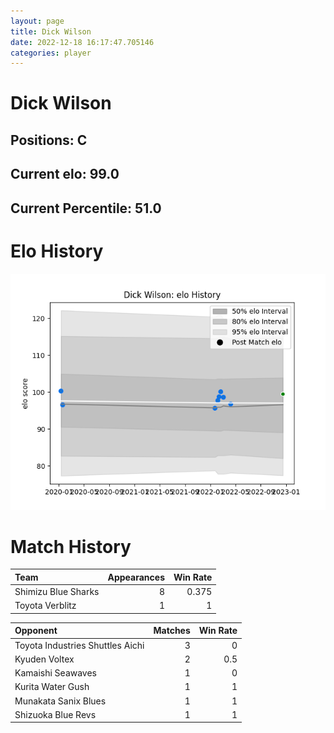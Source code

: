 ```yaml
---  
layout: page  
title: Dick Wilson  
date: 2022-12-18 16:17:47.705146  
categories: player  
---
```

# Dick Wilson

## Positions: C

## Current elo: 99.0

## Current Percentile: 51.0

# Elo History


![elo history](history_DickWilson.png)
# Match History


| Team                |   Appearances |   Win Rate |
|:--------------------|--------------:|-----------:|
| Shimizu Blue Sharks |             8 |      0.375 |
| Toyota Verblitz     |             1 |      1     |

| Opponent                         |   Matches |   Win Rate |
|:---------------------------------|----------:|-----------:|
| Toyota Industries Shuttles Aichi |         3 |        0   |
| Kyuden Voltex                    |         2 |        0.5 |
| Kamaishi Seawaves                |         1 |        0   |
| Kurita Water Gush                |         1 |        1   |
| Munakata Sanix Blues             |         1 |        1   |
| Shizuoka Blue Revs               |         1 |        1   |